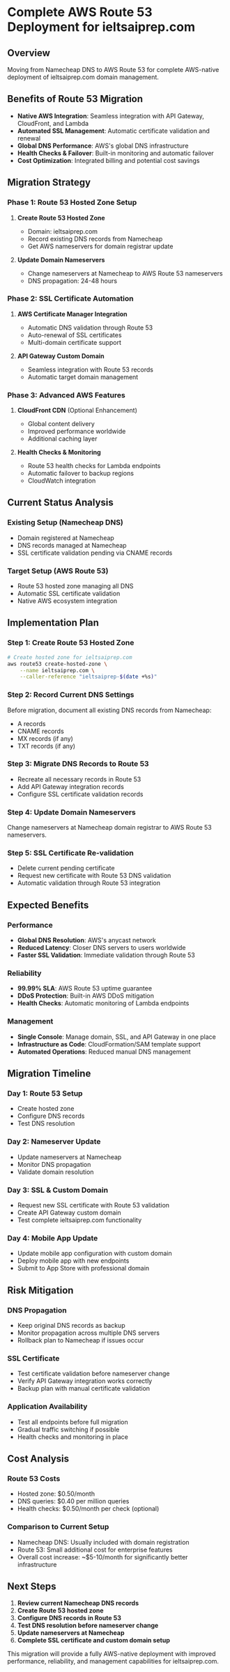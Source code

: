 # Complete AWS Route 53 Deployment for ieltsaiprep.com

## Overview
Moving from Namecheap DNS to AWS Route 53 for complete AWS-native deployment of ieltsaiprep.com domain management.

## Benefits of Route 53 Migration
- **Native AWS Integration**: Seamless integration with API Gateway, CloudFront, and Lambda
- **Automated SSL Management**: Automatic certificate validation and renewal
- **Global DNS Performance**: AWS's global DNS infrastructure
- **Health Checks & Failover**: Built-in monitoring and automatic failover
- **Cost Optimization**: Integrated billing and potential cost savings

## Migration Strategy

### Phase 1: Route 53 Hosted Zone Setup
1. **Create Route 53 Hosted Zone**
   - Domain: ieltsaiprep.com
   - Record existing DNS records from Namecheap
   - Get AWS nameservers for domain registrar update

2. **Update Domain Nameservers**
   - Change nameservers at Namecheap to AWS Route 53 nameservers
   - DNS propagation: 24-48 hours

### Phase 2: SSL Certificate Automation
1. **AWS Certificate Manager Integration**
   - Automatic DNS validation through Route 53
   - Auto-renewal of SSL certificates
   - Multi-domain certificate support

2. **API Gateway Custom Domain**
   - Seamless integration with Route 53 records
   - Automatic target domain management

### Phase 3: Advanced AWS Features
1. **CloudFront CDN** (Optional Enhancement)
   - Global content delivery
   - Improved performance worldwide
   - Additional caching layer

2. **Health Checks & Monitoring**
   - Route 53 health checks for Lambda endpoints
   - Automatic failover to backup regions
   - CloudWatch integration

## Current Status Analysis

### Existing Setup (Namecheap DNS)
- Domain registered at Namecheap
- DNS records managed at Namecheap
- SSL certificate validation pending via CNAME records

### Target Setup (AWS Route 53)
- Route 53 hosted zone managing all DNS
- Automatic SSL certificate validation
- Native AWS ecosystem integration

## Implementation Plan

### Step 1: Create Route 53 Hosted Zone
```bash
# Create hosted zone for ieltsaiprep.com
aws route53 create-hosted-zone \
    --name ieltsaiprep.com \
    --caller-reference "ieltsaiprep-$(date +%s)"
```

### Step 2: Record Current DNS Settings
Before migration, document all existing DNS records from Namecheap:
- A records
- CNAME records
- MX records (if any)
- TXT records (if any)

### Step 3: Migrate DNS Records to Route 53
- Recreate all necessary records in Route 53
- Add API Gateway integration records
- Configure SSL certificate validation records

### Step 4: Update Domain Nameservers
Change nameservers at Namecheap domain registrar to AWS Route 53 nameservers.

### Step 5: SSL Certificate Re-validation
- Delete current pending certificate
- Request new certificate with Route 53 DNS validation
- Automatic validation through Route 53 integration

## Expected Benefits

### Performance
- **Global DNS Resolution**: AWS's anycast network
- **Reduced Latency**: Closer DNS servers to users worldwide
- **Faster SSL Validation**: Immediate validation through Route 53

### Reliability
- **99.99% SLA**: AWS Route 53 uptime guarantee
- **DDoS Protection**: Built-in AWS DDoS mitigation
- **Health Checks**: Automatic monitoring of Lambda endpoints

### Management
- **Single Console**: Manage domain, SSL, and API Gateway in one place
- **Infrastructure as Code**: CloudFormation/SAM template support
- **Automated Operations**: Reduced manual DNS management

## Migration Timeline

### Day 1: Route 53 Setup
- Create hosted zone
- Configure DNS records
- Test DNS resolution

### Day 2: Nameserver Update
- Update nameservers at Namecheap
- Monitor DNS propagation
- Validate domain resolution

### Day 3: SSL & Custom Domain
- Request new SSL certificate with Route 53 validation
- Create API Gateway custom domain
- Test complete ieltsaiprep.com functionality

### Day 4: Mobile App Update
- Update mobile app configuration with custom domain
- Deploy mobile app with new endpoints
- Submit to App Store with professional domain

## Risk Mitigation

### DNS Propagation
- Keep original DNS records as backup
- Monitor propagation across multiple DNS servers
- Rollback plan to Namecheap if issues occur

### SSL Certificate
- Test certificate validation before nameserver change
- Verify API Gateway integration works correctly
- Backup plan with manual certificate validation

### Application Availability
- Test all endpoints before full migration
- Gradual traffic switching if possible
- Health checks and monitoring in place

## Cost Analysis

### Route 53 Costs
- Hosted zone: $0.50/month
- DNS queries: $0.40 per million queries
- Health checks: $0.50/month per check (optional)

### Comparison to Current Setup
- Namecheap DNS: Usually included with domain registration
- Route 53: Small additional cost for enterprise features
- Overall cost increase: ~$5-10/month for significantly better infrastructure

## Next Steps

1. **Review current Namecheap DNS records**
2. **Create Route 53 hosted zone**
3. **Configure DNS records in Route 53**
4. **Test DNS resolution before nameserver change**
5. **Update nameservers at Namecheap**
6. **Complete SSL certificate and custom domain setup**

This migration will provide a fully AWS-native deployment with improved performance, reliability, and management capabilities for ieltsaiprep.com.